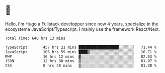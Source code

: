 # 👋 

Hello, i'm Hugo a Fullstack developper since now 4 years, specialize in the ecosysteme JavaScript/Typescript. I mainly use the framework React/Next.

<!--START_SECTION:waka-->

```txt
Total Time: 640 hrs 13 mins

TypeScript       457 hrs 21 mins ██████████████████░░░░░░░   71.44 %
JavaScript       106 hrs 59 mins ████▒░░░░░░░░░░░░░░░░░░░░   16.71 %
PHP              16 hrs 12 mins  ▓░░░░░░░░░░░░░░░░░░░░░░░░   02.53 %
JSON             12 hrs 38 mins  ▒░░░░░░░░░░░░░░░░░░░░░░░░   01.97 %
CSS              8 hrs 48 mins   ▒░░░░░░░░░░░░░░░░░░░░░░░░   01.38 %
```

<!--END_SECTION:waka-->

